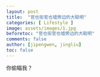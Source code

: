 ```yaml
---
layout: post
title:  "官也街官也墟旁边的大聪明"
categories: [ Lifestyle ]
image: assets/images/1.jpg
beforetoc: "官也街官也墟旁边的大聪明"
comments: false
author: [jipengwen, jingliu]
toc: false
---
```

  
你偷瞄我？
